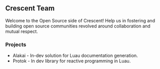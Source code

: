 ## Crescent Team
Welcome to the Open Source side of Crescent! Help us in fostering and building open source communities revolved around collaboration and mutual respect. 

### Projects
* Alakai - In-dev solution for Luau documentation generation.
* Protok - In dev library for reactive programming in Luau.
